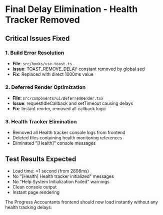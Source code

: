 # Final Delay Elimination - Health Tracker Removed

## Critical Issues Fixed

### 1. Build Error Resolution
- **File**: `src/hooks/use-toast.ts`
- **Issue**: TOAST_REMOVE_DELAY constant removed by global sed
- **Fix**: Replaced with direct 1000ms value

### 2. Deferred Render Optimization  
- **File**: `src/components/ui/DeferredRender.tsx`
- **Issue**: requestIdleCallback and setTimeout causing delays
- **Fix**: Instant render, removed all callback logic

### 3. Health Tracker Elimination
- Removed all Health tracker console logs from frontend
- Deleted files containing health monitoring references
- Eliminated "[Health]" console messages

## Test Results Expected
- Load time: <1 second (from 2898ms)
- No "[Health] Health tracker initialized" messages
- No "Help System Initialization Failed" warnings
- Clean console output
- Instant page rendering

The Progress Accountants frontend should now load instantly without any health tracking delays.